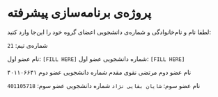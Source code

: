 # پروژه‌ی برنامه‌سازی پیشرفته
لطفا نام و نام‌خانوادگی و شماره‌ی دانشجویی اعضای گروه خود را این‌جا وارد کنید:

شماره‌ی تیم: `21`

نام عضو اول: `[FILL HERE]`
شماره دانشجویی عضو اول: `[FILL HERE]`

نام عضو دوم مرتضی نقوی مقدم 
شماره دانشجویی عضو دوم ۴۰۱۱۰۶۶۴۱

نام عضو سوم: `شایان بقایی نژاد`
شماره دانشجویی عضو سوم: `401105718`
